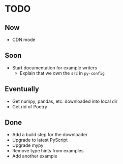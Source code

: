 # TODO

## Now

- CDN mode

## Soon

- Start documentation for example writers
  - Explain that we own the `src` in `py-config`

## Eventually

- Get numpy, pandas, etc. downloaded into local dir
- Get rid of Poetry

## Done

- Add a build step for the downloader
- Upgrade to latest PyScript
- Upgrade mypy
- Remove type hints from examples
- Add another example
